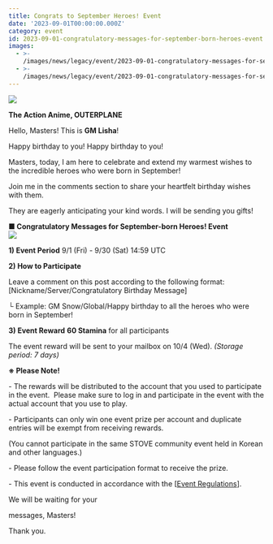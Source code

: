 ```yaml
---
title: Congrats to September Heroes! Event
date: '2023-09-01T00:00:00.000Z'
category: event
id: 2023-09-01-congratulatory-messages-for-september-born-heroes-event
images:
  - >-
    /images/news/legacy/event/2023-09-01-congratulatory-messages-for-september-born-heroes-event/4bf93808c6374ac0af4cc07f58fa1d76.webp
  - >-
    /images/news/legacy/event/2023-09-01-congratulatory-messages-for-september-born-heroes-event/2af6b4a96d1241afb489f5cfa64039bc.webp
---
```


![](/images/news/legacy/event/2023-09-01-congratulatory-messages-for-september-born-heroes-event/4bf93808c6374ac0af4cc07f58fa1d76.webp)

**The Action Anime, OUTERPLANE**

Hello, Masters! This is **GM Lisha**!

Happy birthday to you! Happy birthday to you! 

Masters, today, I am here to celebrate and extend my warmest wishes to the incredible heroes who were born in September!

Join me in the comments section to share your heartfelt birthday wishes with them.

They are eagerly anticipating your kind words. I will be sending you gifts!

**■ Congratulatory Messages for September-born Heroes! Event**  
![](/images/news/legacy/event/2023-09-01-congratulatory-messages-for-september-born-heroes-event/2af6b4a96d1241afb489f5cfa64039bc.webp)  
  

**1) Event Period** 9/1 (Fri) - 9/30 (Sat) 14:59 UTC

**2) How to Participate**

Leave a comment on this post according to the following format: \[Nickname/Server/Congratulatory Birthday Message\]

└ Example: GM Snow/Global/Happy birthday to all the heroes who were born in September!

**3) Event Reward** **60 Stamina** for all participants

The event reward will be sent to your mailbox on 10/4 (Wed). *(Storage period: 7 days)*

**※ Please Note!**

\- The rewards will be distributed to the account that you used to participate in the event.  Please make sure to log in and participate in the event with the actual account that you use to play.

\- Participants can only win one event prize per account and duplicate entries will be exempt from receiving rewards.

(You cannot participate in the same STOVE community event held in Korean and other languages.)

\- Please follow the event participation format to receive the prize.

\- This event is conducted in accordance with the \[[Event Regulations](https://www.smilegatemegaport.com/terms/index?gameType=MOBILE&termsType=8&langCode=en)\].

We will be waiting for your 

messages, Masters!

Thank you.
